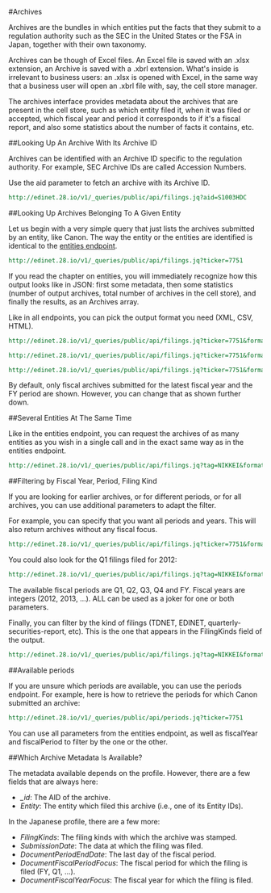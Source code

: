 #Archives

Archives are the bundles in which entities put the facts that they submit to a regulation authority such as the SEC in the United States or the FSA in Japan, together with their own taxonomy.

Archives can be though of Excel files. An Excel file is saved with an .xlsx extension, an Archive is saved with a .xbrl extension. What's inside is irrelevant to business users: an .xlsx is opened with Excel, in the same way that a business user will open an .xbrl file with, say, the cell store manager.

The archives interface provides metadata about the archives that are present in the cell store, such as which entity filed it, when it was filed or accepted, which fiscal year and period it corresponds to if it's a fiscal report, and also some statistics about the number of facts it contains, etc.

##Looking Up An Archive With Its Archive ID

Archives can be identified with an Archive ID specific to the regulation authority. For example, SEC Archive IDs are called Accession Numbers.

Use the aid parameter to fetch an archive with its Archive ID.

```REST
http://edinet.28.io/v1/_queries/public/api/filings.jq?aid=S1003HDC
```

##Looking Up Archives Belonging To A Given Entity

Let us begin with a very simple query that just lists the archives submitted by an entity, like Canon. The way
 the entity or the entities are identified is identical to the [entities endpoint](gitbook/chap-BizQLTutorial-Companies.md).

```REST
http://edinet.28.io/v1/_queries/public/api/filings.jq?ticker=7751
```

If you read the chapter on entities, you will immediately recognize how this output looks like in JSON: first some metadata, then some statistics (number of output archives, total number of archives in the cell store), and finally the results, as an Archives array.

Like in all endpoints, you can pick the output format you need (XML, CSV, HTML).

```REST
http://edinet.28.io/v1/_queries/public/api/filings.jq?ticker=7751&format=xml
```

```REST
http://edinet.28.io/v1/_queries/public/api/filings.jq?ticker=7751&format=csv
```

```REST
http://edinet.28.io/v1/_queries/public/api/filings.jq?ticker=7751&format=html
```

By default, only fiscal archives submitted for the latest fiscal year and the FY period are shown. However, you can change that as shown further down.

##Several Entities At The Same Time

Like in the entities endpoint, you can request the archives of as many entities as you wish in a single call and in the exact same way as in the entities endpoint.

```REST
http://edinet.28.io/v1/_queries/public/api/filings.jq?tag=NIKKEI&format=html
```

##Filtering by Fiscal Year, Period, Filing Kind

If you are looking for earlier archives, or for different periods, or for all archives, you can use additional parameters to adapt the filter.

For example, you can specify that you want all periods and years. This will also return archives without any fiscal focus.

```REST
http://edinet.28.io/v1/_queries/public/api/filings.jq?ticker=7751&format=html&fiscalYear=ALL&fiscalPeriod=ALL
```

You could also look for the Q1 filings filed for 2012:

```REST
http://edinet.28.io/v1/_queries/public/api/filings.jq?tag=NIKKEI&format=html&fiscalYear=2012&fiscalPeriod=Q1
```

The available fiscal periods are Q1, Q2, Q3, Q4 and FY. Fiscal years are integers (2012, 2013, ...). ALL can be used as a joker for one or both parameters.

Finally, you can filter by the kind of filings (TDNET, EDINET, quarterly-securities-report, etc). This is the one that appears in the FilingKinds field of the output.

```REST
http://edinet.28.io/v1/_queries/public/api/filings.jq?tag=NIKKEI&format=html&fiscalYear=2014&filingKind=TDNET
```

##Available periods

If you are unsure which periods are available, you can use the periods endpoint. For example, here is how to retrieve the periods for which Canon submitted an archive:

```REST
http://edinet.28.io/v1/_queries/public/api/periods.jq?ticker=7751
```

You can use all parameters from the entities endpoint, as well as fiscalYear and fiscalPeriod to filter by the one or the other.

##Which Archive Metadata Is Available?

The metadata available depends on the profile. However, there are a few fields that are always here:

- *_id*: The AID of the archive.
- *Entity*: The entity which filed this archive (i.e., one of its Entity IDs).

In the Japanese profile, there are a few more:
- *FilingKinds*: The filing kinds with which the archive was stamped.
- *SubmissionDate*: The data at which the filing was filed.
- *DocumentPeriodEndDate*: The last day of the fiscal period.
- *DocumentFiscalPeriodFocus*: The fiscal period for which the filing is filed (FY, Q1, ...).
- *DocumentFiscalYearFocus*: The fiscal year for which the filing is filed.
